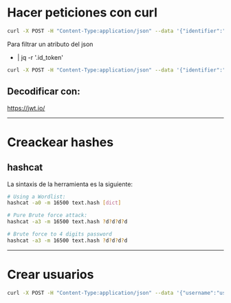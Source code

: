 # Hacer peticiones con curl

```bash
curl -X POST -H "Content-Type:application/json" --data '{"identifier":"user","password":"password"}' 127.0.0.1:1337/auth/local
```
Para filtrar un atributo del json
+ | jq -r '.id_token'

```bash
curl -X POST -H "Content-Type:application/json" --data '{"identifier":"user","password":"password"}' 127.0.0.1:1337/auth/local | jq -r '.id_token'
```

## Decodificar con:
https://jwt.io/

***************************************************

# Creackear hashes

## hashcat

La sintaxis de la herramienta es la siguiente:
```bash
# Using a Wordlist:  
hashcat -a0 -m 16500 text.hash [dict]

# Pure Brute force attack:  
hashcat -a3 -m 16500 text.hash ?d?d?d?d

# Brute force to 4 digits password
hashcat -a3 -m 16500 text.hash ?d?d?d?d
```

***************************************************

# Crear usuarios

```bash
curl -X POST -H "Content-Type:application/json" --data '{"username":"user","password":"password","email":"test@test.com","role":"1", "provider":"x"}' 127.0.0.1:1337/auth/local
```